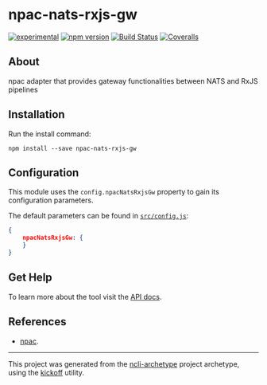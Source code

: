 npac-nats-rxjs-gw
=================

[![experimental](http://badges.github.io/stability-badges/dist/experimental.svg)](http://github.com/badges/stability-badges)
[![npm version][npm-badge]][npm-url]
[![Build Status][travis-badge]][travis-url]
[![Coveralls][BadgeCoveralls]][Coveralls]

## About

npac adapter that provides gateway functionalities between NATS and RxJS pipelines

## Installation

Run the install command:

    npm install --save npac-nats-rxjs-gw

## Configuration

This module uses the `config.npacNatsRxjsGw` property to gain its configuration parameters.

The default parameters can be found in [`src/config.js`](src/config.js):

```JSON
{
    npacNatsRxjsGw: {
    }
}
```

## Get Help

To learn more about the tool visit the [API docs](http://tombenke.github.io/npac-nats-rxjs-gw/).

## References

- [npac](http://tombenke.github.io/npac).

---

This project was generated from the [ncli-archetype](https://github.com/tombenke/ncli-archetype)
project archetype, using the [kickoff](https://github.com/tombenke/kickoff) utility.

[npm-badge]: https://badge.fury.io/js/npac-nats-rxjs-gw.svg
[npm-url]: https://badge.fury.io/js/npac-nats-rxjs-gw
[travis-badge]: https://api.travis-ci.org/tombenke/npac-nats-rxjs-gw.svg
[travis-url]: https://travis-ci.org/tombenke/npac-nats-rxjs-gw
[Coveralls]: https://coveralls.io/github/tombenke/npac-nats-rxjs-gw?branch=master
[BadgeCoveralls]: https://coveralls.io/repos/github/tombenke/npac-nats-rxjs-gw/badge.svg?branch=master
